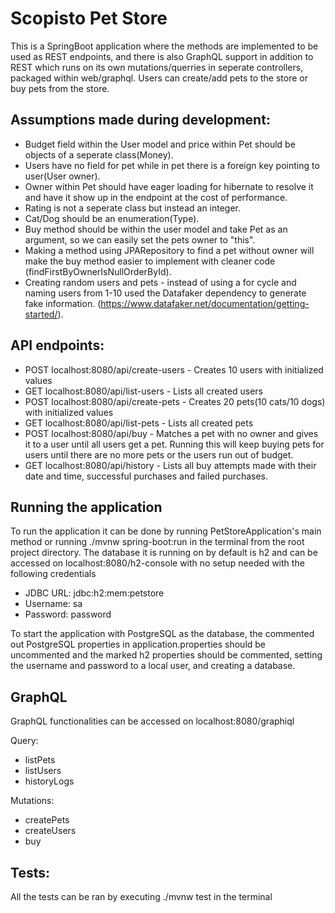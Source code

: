# Scopisto Pet Store
This is a SpringBoot application where the methods are implemented to be used as REST endpoints, and there is also GraphQL support in addition to REST which runs on its own mutations/querries in seperate controllers, packaged within web/graphql. Users can create/add pets to the store or buy pets from the store. 

## Assumptions made during development:
- Budget field within the User model and price within Pet should be objects of a seperate class(Money).
- Users have no field for pet while in pet there is a foreign key pointing to user(User owner).
- Owner within Pet should have eager loading for hibernate to resolve it and have it show up in the endpoint at the cost of performance.
- Rating is not a seperate class but instead an integer.
- Cat/Dog should be an enumeration(Type).
- Buy method should be within the user model and take Pet as an argument, so we can easily set the pets owner to "this".
- Making a method using JPARepository to find a pet without owner will make the buy method easier to implement with cleaner code (findFirstByOwnerIsNullOrderById).
- Creating random users and pets - instead of using a for cycle and naming users from 1-10 used the Datafaker dependency to generate fake information. (https://www.datafaker.net/documentation/getting-started/).

## API endpoints:
- POST localhost:8080/api/create-users - Creates 10 users with initialized values 
- GET localhost:8080/api/list-users - Lists all created users
- POST localhost:8080/api/create-pets - Creates 20 pets(10 cats/10 dogs) with initialized values
- GET localhost:8080/api/list-pets - Lists all created pets
- POST localhost:8080/api/buy - Matches a pet with no owner and gives it to a user until all users get a pet. Running this will keep buying pets for users until there are no more pets or the users run out of budget.
- GET localhost:8080/api/history - Lists all buy attempts made with their date and time, successful purchases and failed purchases. 

## Running the application
To run the application it can be done by running PetStoreApplication's main method or running ./mvnw spring-boot:run in the terminal from the root project directory.
The database it is running on by default is h2 and can be accessed on localhost:8080/h2-console with no setup needed with the following credentials
- JDBC URL: jdbc:h2:mem:petstore
- Username: sa
- Password: password

To start the application with PostgreSQL as the database, the commented out PostgreSQL properties in application.properties should be uncommented and the marked h2 properties should be commented, setting the username and password to a local user, and creating a database.

## GraphQL

GraphQL functionalities can be accessed on localhost:8080/graphiql

Query:
- listPets
- listUsers
- historyLogs

Mutations:
- createPets
- createUsers
- buy

## Tests:
All the tests can be ran by executing ./mvnw test in the terminal




